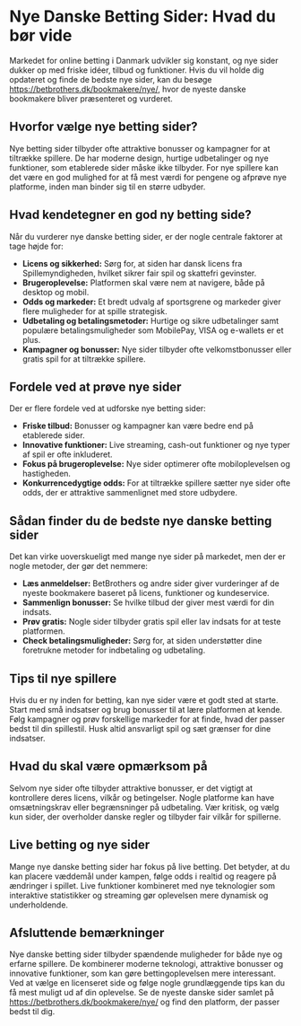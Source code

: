 <!DOCTYPE html>
<html lang="da">
<head>
  <meta charset="UTF-8">
  <title>Nye Danske Betting Sider</title>
</head>
<body>

<h1>Nye Danske Betting Sider: Hvad du bør vide</h1>

<p>Markedet for online betting i Danmark udvikler sig konstant, og nye sider dukker op med friske idéer, tilbud og funktioner. Hvis du vil holde dig opdateret og finde de bedste nye sider, kan du besøge <a href="https://betbrothers.dk/bookmakere/nye/">https://betbrothers.dk/bookmakere/nye/</a>, hvor de nyeste danske bookmakere bliver præsenteret og vurderet.</p>

<h2>Hvorfor vælge nye betting sider?</h2>

<p>Nye betting sider tilbyder ofte attraktive bonusser og kampagner for at tiltrække spillere. De har moderne design, hurtige udbetalinger og nye funktioner, som etablerede sider måske ikke tilbyder. For nye spillere kan det være en god mulighed for at få mest værdi for pengene og afprøve nye platforme, inden man binder sig til en større udbyder.</p>

<h2>Hvad kendetegner en god ny betting side?</h2>

<p>Når du vurderer nye danske betting sider, er der nogle centrale faktorer at tage højde for:</p>

<ul>
  <li><strong>Licens og sikkerhed:</strong> Sørg for, at siden har dansk licens fra Spillemyndigheden, hvilket sikrer fair spil og skattefri gevinster.</li>
  <li><strong>Brugeroplevelse:</strong> Platformen skal være nem at navigere, både på desktop og mobil.</li>
  <li><strong>Odds og markeder:</strong> Et bredt udvalg af sportsgrene og markeder giver flere muligheder for at spille strategisk.</li>
  <li><strong>Udbetaling og betalingsmetoder:</strong> Hurtige og sikre udbetalinger samt populære betalingsmuligheder som MobilePay, VISA og e-wallets er et plus.</li>
  <li><strong>Kampagner og bonusser:</strong> Nye sider tilbyder ofte velkomstbonusser eller gratis spil for at tiltrække spillere.</li>
</ul>

<h2>Fordele ved at prøve nye sider</h2>

<p>Der er flere fordele ved at udforske nye betting sider:</p>

<ul>
  <li><strong>Friske tilbud:</strong> Bonusser og kampagner kan være bedre end på etablerede sider.</li>
  <li><strong>Innovative funktioner:</strong> Live streaming, cash-out funktioner og nye typer af spil er ofte inkluderet.</li>
  <li><strong>Fokus på brugeroplevelse:</strong> Nye sider optimerer ofte mobiloplevelsen og hastigheden.</li>
  <li><strong>Konkurrencedygtige odds:</strong> For at tiltrække spillere sætter nye sider ofte odds, der er attraktive sammenlignet med store udbydere.</li>
</ul>

<h2>Sådan finder du de bedste nye danske betting sider</h2>

<p>Det kan virke uoverskueligt med mange nye sider på markedet, men der er nogle metoder, der gør det nemmere:</p>

<ul>
  <li><strong>Læs anmeldelser:</strong> BetBrothers og andre sider giver vurderinger af de nyeste bookmakere baseret på licens, funktioner og kundeservice.</li>
  <li><strong>Sammenlign bonusser:</strong> Se hvilke tilbud der giver mest værdi for din indsats.</li>
  <li><strong>Prøv gratis:</strong> Nogle sider tilbyder gratis spil eller lav indsats for at teste platformen.</li>
  <li><strong>Check betalingsmuligheder:</strong> Sørg for, at siden understøtter dine foretrukne metoder for indbetaling og udbetaling.</li>
</ul>

<h2>Tips til nye spillere</h2>

<p>Hvis du er ny inden for betting, kan nye sider være et godt sted at starte. Start med små indsatser og brug bonusser til at lære platformen at kende. Følg kampagner og prøv forskellige markeder for at finde, hvad der passer bedst til din spillestil. Husk altid ansvarligt spil og sæt grænser for dine indsatser.</p>

<h2>Hvad du skal være opmærksom på</h2>

<p>Selvom nye sider ofte tilbyder attraktive bonusser, er det vigtigt at kontrollere deres licens, vilkår og betingelser. Nogle platforme kan have omsætningskrav eller begrænsninger på udbetaling. Vær kritisk, og vælg kun sider, der overholder danske regler og tilbyder fair vilkår for spillerne.</p>

<h2>Live betting og nye sider</h2>

<p>Mange nye danske betting sider har fokus på live betting. Det betyder, at du kan placere væddemål under kampen, følge odds i realtid og reagere på ændringer i spillet. Live funktioner kombineret med nye teknologier som interaktive statistikker og streaming gør oplevelsen mere dynamisk og underholdende.</p>

<h2>Afsluttende bemærkninger</h2>

<p>Nye danske betting sider tilbyder spændende muligheder for både nye og erfarne spillere. De kombinerer moderne teknologi, attraktive bonusser og innovative funktioner, som kan gøre bettingoplevelsen mere interessant. Ved at vælge en licenseret side og følge nogle grundlæggende tips kan du få mest muligt ud af din oplevelse. Se de nyeste danske sider samlet på <a href="https://betbrothers.dk/bookmakere/nye/">https://betbrothers.dk/bookmakere/nye/</a> og find den platform, der passer bedst til dig.</p>

</body>
</html>